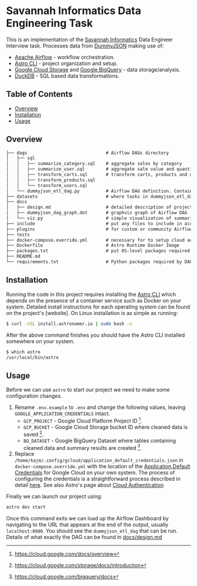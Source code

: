 # Savannah Informatics Data Engineering Task

This is an implementation of the [Savannah Informatics][10] Data Engineer Interview
task. Processes data from [DummyJSON][3] making use of:

- [Apache Airflow][4] - workflow orchestration.
- [Astro CLI][1] - project organization and setup.
- [Google Cloud Storage][5] and [Google BigQuery][6]  - data storage/analysis.
- [DuckDB][7] - SQL based data transformations.


## Table of Contents

- [Overview](#overview)
- [Installation](#installation)
- [Usage](#usage)

## Overview

```txt
├── dags                              # Airflow DAGs directory
│   ├── sql
│   │   ├── summarize_category.sql    # aggregate sales by category
│   │   ├── summarize_user.sql        # aggregate sale value and quantity by user
│   │   ├── transform_carts.sql       # transform carts, products and users for into final forms
│   │   ├── transform_products.sql
│   │   └── transform_users.sql
│   └── dummyjson_etl_dag.py          # Airflow DAG definition. Contains main application logic
├── datasets                          # where tasks in dummyjson_etl_dag.py store intermediate files
├── docs
│   ├── design.md                     # detailed description of project's design and implementation
│   ├── dummyjson_dag_graph.dot       # graphviz graph of Airflow DAG
│   └── viz.py                        # simple visualization of summaries
├── include                           # put any files to include in airflow environment here
├── plugins                           # for custom or community Airflow plugins
├── tests
├── docker-compose.override.yml       # necessary for to setup cloud authentication
├── Dockerfile                        # Astro Runtime Docker Image
├── packages.txt                      # put OS-level packages required by DAGs here
├── README.md
└── requirements.txt                  # Python packages required by DAGs
```

## Installation

Running the code in this project requires installing the [Astro CLI][1] which
depends on the presence of a container service such as Docker on your system.
Detailed install instructions for each operating system can
be found on the project's [website]. On Linux installation is as simple as
running:

```sh
$ curl -sSL install.astronomer.io | sudo bash -s
```

After the above command finishes you should have the Astro CLI installed
somewhere on your system.

```sh
$ which astro
/usr/local/bin/astro
```

## Usage

Before we can use `astro` to start our project we need to make some
configuration changes.

1. Rename `.env.example` to `.env` and change the following values, leaving
   `GOOGLE_APPLICATION_CREDENTIALS` intact.
    - `GCP_PROJECT` - Google Cloud Platform Project ID [^1].
    - `GCP_BUCKET`  - Google Cloud Storage bucket ID where cleaned data is saved [^2].
    - `BQ_DATASET`  - Google BigQuery Dataset where tables containing cleaned
      data and summary results are created [^3].
1. Replace `/home/kajm/.config/gcloud/application_default_credentials.json`
    in `docker-compose.override.yml` with the location of the [Application Default
    Credentials][8] for Google Cloud on your own system. The process of configuring
    the credentials is a straightforward process described in detail [here][9].
    See also Astro's page about [Cloud Authentication][11]

Finally we can launch our project using:

```sh
astro dev start
```

Once this command exits we can load up the Airflow Dashboard by navigating to
the URL that appears at the end of the output, usually `localhost:8080`. You
should see the `dummyjson_etl_dag` that can be run. Details of what exactly the
DAG can be found in [docs/design.md](docs/design.md)


[1]: https://www.astronomer.io/docs/astro/cli/overview
[2]: https://www.astronomer.io/docs/astro/cli/install-cli?tab=linux#install-the-astro-cli
[3]: https://dummyjson.com/
[4]: https://airflow.apache.org/
[5]: https://cloud.google.com/storage/?hl=en
[6]: https://cloud.google.com/bigquery/?hl=en
[7]: https://duckdb.org
[8]: https://cloud.google.com/docs/authentication/application-default-credentials
[9]: https://cloud.google.com/docs/authentication/provide-credentials-adc
[10]: https://www.savannahinformatics.com/
[11]: https://www.astronomer.io/docs/astro/cli/authenticate-to-clouds/?tab=gcp#optional-test-your-credentials-with-a-secrets-backend

[^1]: https://cloud.google.com/docs/overview
[^2]: https://cloud.google.com/storage/docs/introduction
[^3]: https://cloud.google.com/bigquery/docs
[^4]: https://www.astronomer.io/docs/astro/cli/authenticate-to-clouds/?tab=gcp#optional-test-your-credentials-with-a-secrets-backend
